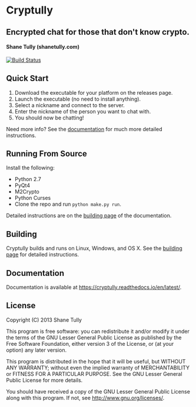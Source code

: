 Cryptully
=========

## Encrypted chat for those that don't know crypto.
#### Shane Tully (shanetully.com)

[![Build Status](https://travis-ci.org/shanet/Cryptully.png)](https://travis-ci.org/shanet/Cryptully)

## Quick Start

1. Download the executable for your platform on the releases page.
2. Launch the executable (no need to install anything).
3. Select a nickname and connect to the server.
4. Enter the nickname of the person you want to chat with.
5. You should now be chatting!

Need more info? See the [documentation](https://cryptully.readthedocs.io/en/latest/) for much more detailed instructions.

## Running From Source

Install the following:

* Python 2.7
* PyQt4
* M2Crypto
* Python Curses
* Clone the repo and run `python make.py run`.

Detailed instructions are on the [building page](https://cryptully.readthedocs.io/en/latest/building.html) of the documentation.

## Building

Cryptully builds and runs on Linux, Windows, and OS X. See the [building page](https://cryptully.readthedocs.io/en/latest/building.html) for detailed 
instructions.

## Documentation

Documentation is available at https://cryptully.readthedocs.io/en/latest/.

## License

Copyright (C) 2013 Shane Tully

This program is free software: you can redistribute it and/or modify
it under the terms of the GNU Lesser General Public License as published by
the Free Software Foundation, either version 3 of the License, or
(at your option) any later version.

This program is distributed in the hope that it will be useful,
but WITHOUT ANY WARRANTY; without even the implied warranty of
MERCHANTABILITY or FITNESS FOR A PARTICULAR PURPOSE.  See the
GNU Lesser General Public License for more details.

You should have received a copy of the GNU Lesser General Public License
along with this program.  If not, see <http://www.gnu.org/licenses/>.
